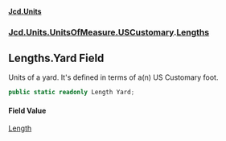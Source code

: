 #### [Jcd.Units](index.md 'index')
### [Jcd.Units.UnitsOfMeasure.USCustomary](Jcd.Units.UnitsOfMeasure.USCustomary.md 'Jcd.Units.UnitsOfMeasure.USCustomary').[Lengths](Jcd.Units.UnitsOfMeasure.USCustomary.Lengths.md 'Jcd.Units.UnitsOfMeasure.USCustomary.Lengths')

## Lengths.Yard Field

Units of a yard. It's defined in terms of a(n) US Customary foot.

```csharp
public static readonly Length Yard;
```

#### Field Value
[Length](Jcd.Units.UnitTypes.Length.md 'Jcd.Units.UnitTypes.Length')